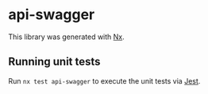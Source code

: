 # api-swagger

This library was generated with [Nx](https://nx.dev).

## Running unit tests

Run `nx test api-swagger` to execute the unit tests via [Jest](https://jestjs.io).
